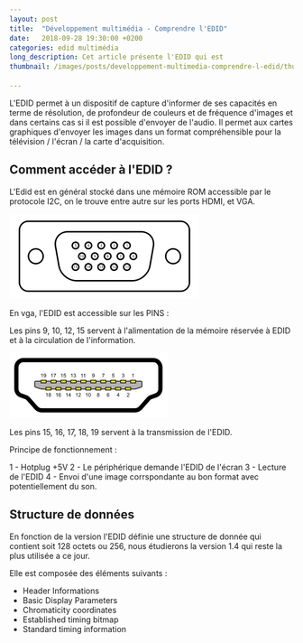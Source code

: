 ```yaml
---
layout: post
title:  "Développement multimédia - Comprendre l'EDID"
date:   2018-09-28 19:30:00 +0200
categories: edid multimédia
long_description: Cet article présente l'EDID qui est  
thumbnail: /images/posts/developpement-multimedia-comprendre-l-edid/thumbnail.png

---
```



L'EDID permet à un dispositif de capture d'informer de ses capacités en terme de résolution, de profondeur de couleurs et de fréquence d'images et dans certains cas si il est possible d'envoyer de l'audio. Il permet aux cartes graphiques d'envoyer les images dans un format compréhensible pour la télévision / l'écran / la carte d'acquisition.

## Comment accéder à l'EDID ?

L'Edid est en général stocké dans une mémoire ROM accessible par le protocole I2C, on le trouve entre autre sur les ports HDMI, et VGA.


![](/images/posts/developpement-multimedia-comprendre-l-edid/vga.png)


En vga, l'EDID est accessible sur les PINS :

Les pins 9, 10, 12, 15 servent à l'alimentation de la mémoire réservée à EDID
et à la circulation de l'information.

![](/images/posts/developpement-multimedia-comprendre-l-edid/hdmi.png)

Les pins 15, 16, 17, 18, 19 servent à la transmission de l'EDID.

Principe de fonctionnement :

1 - Hotplug +5V
2 - Le périphérique demande l'EDID de l'écran
3 - Lecture de l'EDID
4 - Envoi d'une image corrspondante au bon format avec potentiellement du son.

## Structure de données

En fonction de la version l'EDID définie une structure de donnée qui contient soit 128 octets ou 256, nous étudierons la version 1.4 qui reste la plus utilisée a ce jour.

Elle est composée des éléments suivants :

- Header Informations
- Basic Display Parameters
- Chromaticity coordinates
- Established timing bitmap
- Standard timing information
